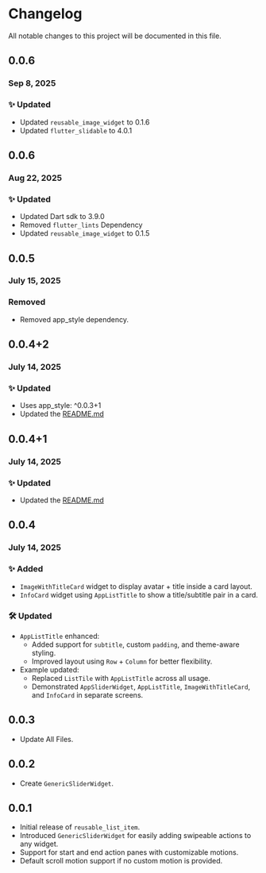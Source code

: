 # Changelog

All notable changes to this project will be documented in this file.

## 0.0.6

### Sep 8, 2025

### ✨ Updated

- Updated `reusable_image_widget` to 0.1.6
- Updated `flutter_slidable` to 4.0.1

## 0.0.6

### Aug 22, 2025

### ✨ Updated

- Updated Dart sdk to 3.9.0
- Removed `flutter_lints` Dependency
- Updated `reusable_image_widget` to 0.1.5

## 0.0.5

### July 15, 2025

### Removed

- Removed app_style dependency.

## 0.0.4+2

### July 14, 2025

### ✨ Updated

- Uses app_style: ^0.0.3+1
- Updated the [README.md](README.md)

## 0.0.4+1

### July 14, 2025

### ✨ Updated

- Updated the [README.md](README.md)

## 0.0.4

### July 14, 2025

### ✨ Added

- `ImageWithTitleCard` widget to display avatar + title inside a card layout.
- `InfoCard` widget using `AppListTitle` to show a title/subtitle pair in a card.

### 🛠 Updated

- `AppListTitle` enhanced:
    - Added support for `subtitle`, custom `padding`, and theme-aware styling.
    - Improved layout using `Row` + `Column` for better flexibility.
- Example updated:
    - Replaced `ListTile` with `AppListTitle` across all usage.
    - Demonstrated `AppSliderWidget`, `AppListTitle`, `ImageWithTitleCard`, and `InfoCard` in separate screens.

## 0.0.3

- Update All Files.

## 0.0.2

- Create `GenericSliderWidget`.

## 0.0.1

- Initial release of `reusable_list_item`.
- Introduced `GenericSliderWidget` for easily adding swipeable actions to any widget.
- Support for start and end action panes with customizable motions.
- Default scroll motion support if no custom motion is provided.
